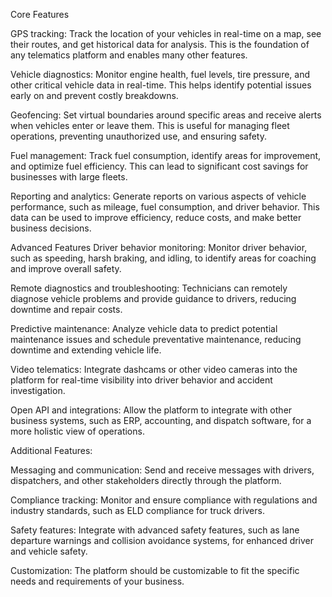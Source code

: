 
Core Features 

GPS tracking: Track the location of your vehicles in real-time on a map, see their routes, and get historical data for analysis. This is the foundation of any telematics platform and enables many other features.

Vehicle diagnostics: Monitor engine health, fuel levels, tire pressure, and other critical vehicle data in real-time. This helps identify potential issues early on and prevent costly breakdowns.

Geofencing: Set virtual boundaries around specific areas and receive alerts when vehicles enter or leave them. This is useful for managing fleet operations, preventing unauthorized use, and ensuring safety.

Fuel management: Track fuel consumption, identify areas for improvement, and optimize fuel efficiency. This can lead to significant cost savings for businesses with large fleets.

Reporting and analytics: Generate reports on various aspects of vehicle performance, such as mileage, fuel consumption, and driver behavior. This data can be used to improve efficiency, reduce costs, and make better business decisions.

Advanced Features
Driver behavior monitoring: Monitor driver behavior, such as speeding, harsh braking, and idling, to identify areas for coaching and improve overall safety.

Remote diagnostics and troubleshooting: Technicians can remotely diagnose vehicle problems and provide guidance to drivers, reducing downtime and repair costs.

Predictive maintenance: Analyze vehicle data to predict potential maintenance issues and schedule preventative maintenance, reducing downtime and extending vehicle life.

Video telematics: Integrate dashcams or other video cameras into the platform for real-time visibility into driver behavior and accident investigation.

Open API and integrations: Allow the platform to integrate with other business systems, such as ERP, accounting, and dispatch software, for a more holistic view of operations.

Additional Features:

Messaging and communication: Send and receive messages with drivers, dispatchers, and other stakeholders directly through the platform.

Compliance tracking: Monitor and ensure compliance with regulations and industry standards, such as ELD compliance for truck drivers.

Safety features: Integrate with advanced safety features, such as lane departure warnings and collision avoidance systems, for enhanced driver and vehicle safety.

Customization: The platform should be customizable to fit the specific needs and requirements of your business.